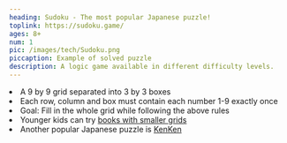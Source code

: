```yaml
---
heading: Sudoku - The most popular Japanese puzzle!
toplink: https://sudoku.game/
ages: 8+
num: 1
pic: /images/tech/Sudoku.png
piccaption: Example of solved puzzle
description: A logic game available in different difficulty levels.
---
```


<li>A 9 by 9 grid separated into 3 by 3 boxes</li>

<li>Each row, column and box must contain each number 1-9 exactly once</li>

<li>Goal: Fill in the whole grid while following the above rules</li>

<li>Younger kids can try <a href="https://smile.amazon.com/First-Sudoku-Dover-Childrens-Activity/dp/0486450740/">books with smaller grids</a></li>

<li>Another popular Japanese puzzle is <a href="https://smile.amazon.com/Will-Shortz-Presents-KenKen-Easiest/dp/0312547390/">KenKen</a></li>

